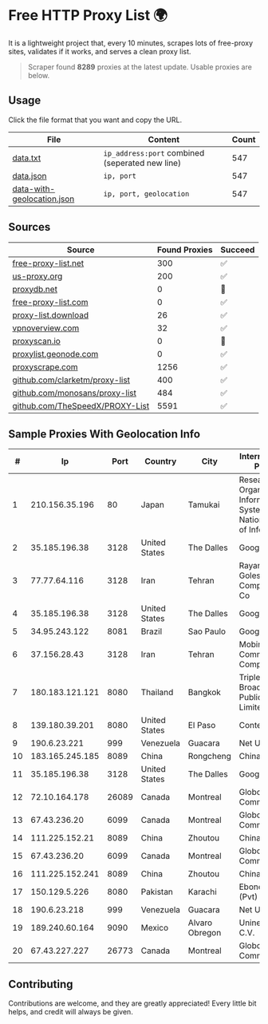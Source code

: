 
# Free HTTP Proxy List 🌍

It is a lightweight project that, every 10 minutes, scrapes lots of free-proxy sites, validates if it works, and serves a clean proxy list.


> Scraper found **8289** proxies at the latest update. Usable proxies are below.

## Usage

Click the file format that you want and copy the URL.


|File|Content|Count|
|----|-------|-----|
|[data.txt](https://raw.githubusercontent.com/themiralay/Proxy-List-World/master/data.txt)|`ip_address:port` combined (seperated new line)|547|
|[data.json](https://raw.githubusercontent.com/themiralay/Proxy-List-World/master/data.json)|`ip, port`|547|
|[data-with-geolocation.json](https://raw.githubusercontent.com/themiralay/Proxy-List-World/master/data-with-geolocation.json)|`ip, port, geolocation`|547|

## Sources

|Source|Found Proxies|Succeed|
|------|-------------|-------|
|[free-proxy-list.net](https://free-proxy-list.net)|300|✅|
|[us-proxy.org](https://www.us-proxy.org)|200|✅|
|[proxydb.net](http://proxydb.net)|0|🚫|
|[free-proxy-list.com](https://free-proxy-list.com/?page=&port=&type%5B%5D=http&type%5B%5D=https&up_time=0&search=Search)|0|✅|
|[proxy-list.download](https://www.proxy-list.download/HTTP)|26|✅|
|[vpnoverview.com](https://vpnoverview.com/privacy/anonymous-browsing/free-proxy-servers)|32|✅|
|[proxyscan.io](https://www.proxyscan.io)|0|🚫|
|[proxylist.geonode.com](https://proxylist.geonode.com/api/proxy-list?limit=300&page=1&sort_by=lastChecked&sort_type=desc&protocols=http,https)|0|✅|
|[proxyscrape.com](https://api.proxyscrape.com/v2/?request=displayproxies&protocol=http&timeout=10000&country=all&ssl=all&anonymity=all)|1256|✅|
|[github.com/clarketm/proxy-list](https://raw.githubusercontent.com/clarketm/proxy-list/master/proxy-list-raw.txt)|400|✅|
|[github.com/monosans/proxy-list](https://raw.githubusercontent.com/monosans/proxy-list/main/proxies/http.txt)|484|✅|
|[github.com/TheSpeedX/PROXY-List](https://raw.githubusercontent.com/TheSpeedX/PROXY-List/master/http.txt)|5591|✅|


## Sample Proxies With Geolocation Info

|#|Ip|Port|Country|City|Internet Service Provider|
|-|--|----|-------|----|-------------------------|
|1|210.156.35.196|80|Japan|Tamukai|Research Organization of Information and Systems, National Institute of Informa|
|2|35.185.196.38|3128|United States|The Dalles|Google LLC|
|3|77.77.64.116|3128|Iran|Tehran|Rayaneh Danesh Golestan Complex P.J.S. Co|
|4|35.185.196.38|3128|United States|The Dalles|Google LLC|
|5|34.95.243.122|8081|Brazil|Sao Paulo|Google LLC|
|6|37.156.28.43|3128|Iran|Tehran|Mobin Net Communication Company|
|7|180.183.121.121|8080|Thailand|Bangkok|Triple T Broadband Public Company Limited|
|8|139.180.39.201|8080|United States|El Paso|Conterra|
|9|190.6.23.221|999|Venezuela|Guacara|Net Uno|
|10|183.165.245.185|8089|China|Rongcheng|Chinanet|
|11|35.185.196.38|3128|United States|The Dalles|Google LLC|
|12|72.10.164.178|26089|Canada|Montreal|GloboTech Communications|
|13|67.43.236.20|6099|Canada|Montreal|GloboTech Communications|
|14|111.225.152.21|8089|China|Zhoutou|China Telecom|
|15|67.43.236.20|6099|Canada|Montreal|GloboTech Communications|
|16|111.225.152.241|8089|China|Zhoutou|China Telecom|
|17|150.129.5.226|8080|Pakistan|Karachi|Ebone Network (Pvt) Ltd|
|18|190.6.23.218|999|Venezuela|Guacara|Net Uno|
|19|189.240.60.164|9090|Mexico|Alvaro Obregon|Uninet S.A. de C.V.|
|20|67.43.227.227|26773|Canada|Montreal|GloboTech Communications|



## Contributing

Contributions are welcome, and they are greatly appreciated! Every
little bit helps, and credit will always be given.

